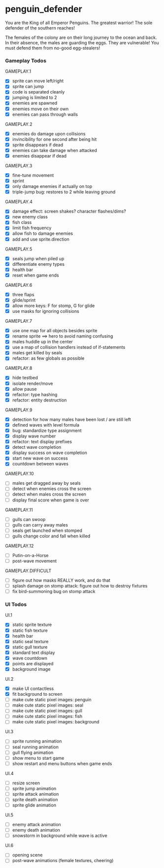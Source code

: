 # penguin_defender
You are the King of all Emperor Penguins. The greatest warrior! The sole defender of the southern reaches!

The females of the colony are on their long journey to the ocean and back. In their absence, the males are guarding the eggs. They are vulnerable! You must defend them from no-good egg-stealers!

### Gameplay Todos
GAMEPLAY.1
- [x] sprite can move left/right
- [x] sprite can jump
- [x] code is separated cleanly
- [x] jumping is limited to 2
- [x] enemies are spawned
- [x] enemies move on their own
- [x] enemies can pass through walls

GAMEPLAY.2
- [x] enemies do damage upon collisions
- [x] invincibility for one second after being hit
- [x] sprite disappears if dead
- [x] enemies can take damage when attacked
- [x] enemies disappear if dead

GAMEPLAY.3
- [x] fine-tune movement
- [x] sprint
- [x] only damage enemies if actually on top
- [x] triple-jump bug: restores to 2 while leaving ground

GAMEPLAY.4
- [x] damage effect: screen shakes? character flashes/dims?
- [x] new enemy class
- [x] fish class
- [x] limit fish frequency
- [x] allow fish to damage enemies
- [x] add and use sprite.direction

GAMEPLAY.5
- [x] seals jump when piled up
- [x] differentiate enemy types
- [x] health bar
- [x] reset when game ends

GAMEPLAY.6
- [x] three flaps
- [x] glide/sprint
- [x] allow more keys: F for stomp, G for glide
- [x] use masks for ignoring collisions

GAMEPLAY.7
- [x] use one map for all objects besides sprite
- [x] rename sprite ==> hero to avoid naming confusing
- [x] males huddle up in the center
- [x] use a map of collision handlers instead of if-statements
- [x] males get killed by seals
- [x] refactor: as few globals as possible

GAMEPLAY.8
- [x] hide testbed
- [x] isolate render/move
- [x] allow pause
- [x] refactor: type hashing
- [x] refactor: entity destruction

GAMEPLAY.9
- [x] detection for how many males have been lost / are still left
- [x] defined waves with level formula
- [x] bug: standardize type assignment
- [x] display wave number
- [x] refactor: text display prefixes
- [x] detect wave completion
- [x] display success on wave completion
- [x] start new wave on success
- [x] countdown between waves

GAMEPLAY.10
- [ ] males get dragged away by seals
- [ ] detect when enemies cross the screen
- [ ] detect when males cross the screen
- [ ] display final score when game is over

GAMEPLAY.11
- [ ] gulls can swoop
- [ ] gulls can carry away males
- [ ] seals get launched when stomped
- [ ] gulls change color and fall when killed

GAMEPLAY.12
- [ ] Putin-on-a-Horse
- [ ] post-wave movement

GAMEPLAY.DIFFICULT
- [ ] figure out how masks REALLY work, and do that
- [ ] splash damage on stomp attack: figure out how to destroy fixtures
- [ ] fix bird-summoning bug on stomp attack

### UI Todos
UI.1
- [x] static sprite texture
- [x] static fish texture
- [x] health bar
- [x] static seal texture
- [x] static gull texture
- [x] standard text display
- [x] wave countdown
- [x] points are displayed
- [x] background image

UI.2
- [x] make UI contactless
- [x] fit background to screen
- [ ] make cute static pixel images: penguin
- [ ] make cute static pixel images: seal
- [ ] make cute static pixel images: gull
- [ ] make cute static pixel images: fish
- [ ] make cute static pixel images: background

UI.3
- [ ] sprite running animation
- [ ] seal running animation
- [ ] gull flying animation
- [ ] show menu to start game
- [ ] show restart and menu buttons when game ends

UI.4
- [ ] resize screen
- [ ] sprite jump animation
- [ ] sprite attack animation
- [ ] sprite death animation
- [ ] sprite glide animation

UI.5
- [ ] enemy attack animation
- [ ] enemy death animation
- [ ] snowstorm in background while wave is active

UI.6
- [ ] opening scene
- [ ] post-wave animations (female textures, cheering)